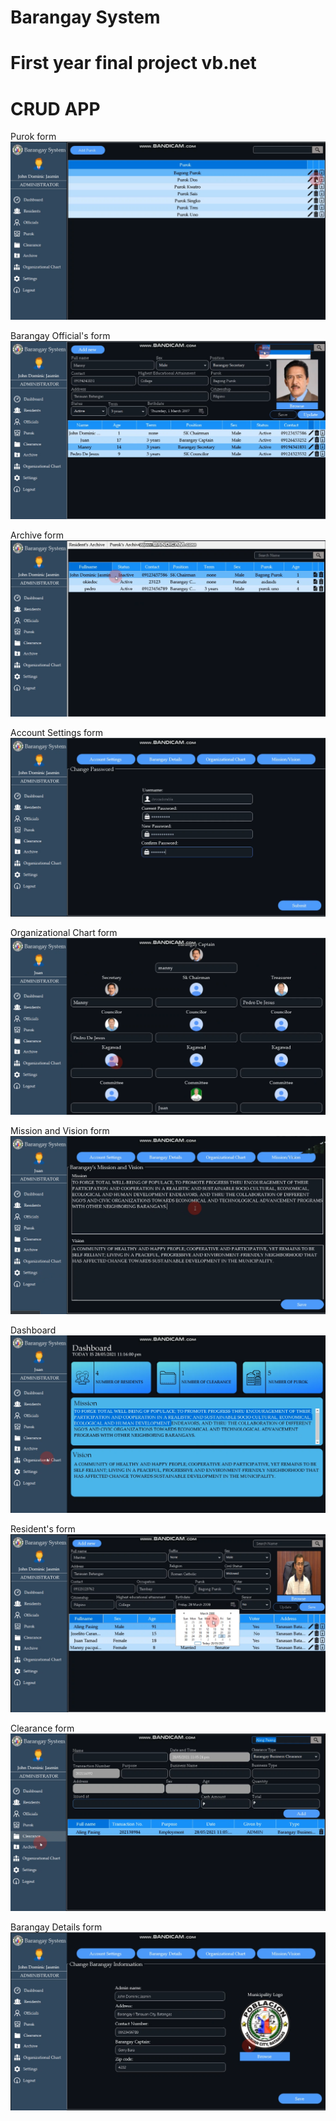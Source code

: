 # Barangay System
# First year final project vb.net
# CRUD APP

Purok form
![](sc1.png)

Barangay Official's form
![](sc2.png)

Archive form
![](sc3.png)

Account Settings form
![](sc4.png)

Organizational Chart form
![](sc5.png)

Mission and Vision form
![](sc6.png)

Dashboard
![](sc7.png)

Resident's form
![](sc8.png)

Clearance form
![](sc9.png)

Barangay Details form
![](sc10.png)
